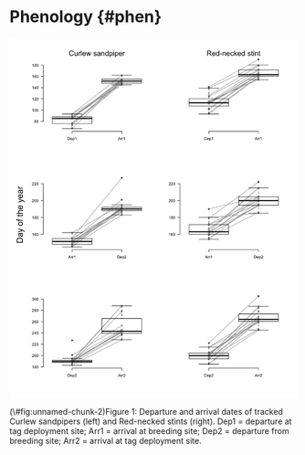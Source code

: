 
# Phenology {#phen}

<div class="figure">
<img src="02-phenology_files/figure-html/unnamed-chunk-2-1.png" alt="Figure 1: Departure and arrival dates of tracked Curlew sandpipers (left) and Red-necked stints (right). Dep1 = departure at tag deployment site; Arr1 = arrival at breeding site; Dep2 = departure from breeding site; Arr2 = arrival at tag deployment site." width="768" />
<p class="caption">(\#fig:unnamed-chunk-2)Figure 1: Departure and arrival dates of tracked Curlew sandpipers (left) and Red-necked stints (right). Dep1 = departure at tag deployment site; Arr1 = arrival at breeding site; Dep2 = departure from breeding site; Arr2 = arrival at tag deployment site.</p>
</div>
